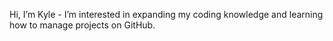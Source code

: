  Hi, I’m Kyle -
 I’m interested in expanding my coding knowledge and learning how to manage projects on GitHub.
 
 


<!---
FenixAgentKyle/FenixAgentKyle is a ✨ special ✨ repository because its `README.md` (this file) appears on your GitHub profile.
You can click the Preview link to take a look at your changes.
--->

